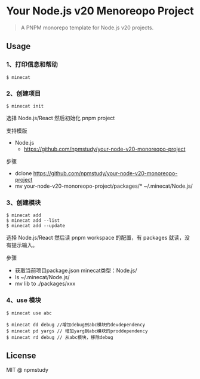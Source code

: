 # Your Node.js v20 Menoreopo Project

> A PNPM monorepo template for Node.js v20 projects.

## Usage

### 1、打印信息和帮助

```
$ minecat
```

### 2、创建项目

```
$ minecat init
```

选择 Node.js/React
然后初始化 pnpm project

支持模版

- Node.js
  - https://github.com/npmstudy/your-node-v20-monoreopo-project

步骤

- dclone https://github.com/npmstudy/your-node-v20-monoreopo-project
- mv your-node-v20-monoreopo-project/packages/* ~/.minecat/Node.js/


### 3、创建模块

```
$ minecat add
$ minecat add --list
$ minecat add --update
```

选择 Node.js/React
然后读 pnpm workspace 的配置，有 packages 就读，没有提示输入。

步骤

- 获取当前项目package.json minecat类型：Node.js/
- ls ~/.minecat/Node.js/
- mv lib to ./packages/xxx


### 4、use 模块

```
$ minecat use abc

$ minecat dd debug //增加debug到abc模块的devdependency
$ minecat pd yargs // 增加yarg到abc模块的proddependency
$ minecat rd debug // 从abc模块，移除debug
```

## License

MIT @ npmstudy
